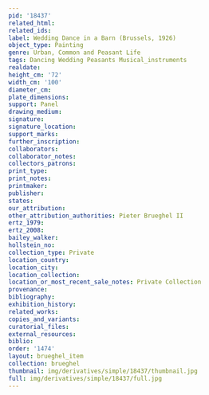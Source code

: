 ```yaml
---
pid: '18437'
related_html: 
related_ids: 
label: Wedding Dance in a Barn (Brussels, 1926)
object_type: Painting
genre: Urban, Common and Peasant Life
tags: Dancing Wedding Peasants Musical_instruments
realdate: 
height_cm: '72'
width_cm: '100'
diameter_cm: 
plate_dimensions: 
support: Panel
drawing_medium: 
signature: 
signature_location: 
support_marks: 
further_inscription: 
collaborators: 
collaborator_notes: 
collectors_patrons: 
print_type: 
print_notes: 
printmaker: 
publisher: 
states: 
our_attribution: 
other_attribution_authorities: Pieter Brueghel II
ertz_1979: 
ertz_2008: 
bailey_walker: 
hollstein_no: 
collection_type: Private
location_country: 
location_city: 
location_collection: 
location_or_most_recent_sale_notes: Private Collection
provenance: 
bibliography: 
exhibition_history: 
related_works: 
copies_and_variants: 
curatorial_files: 
external_resources: 
biblio: 
order: '1474'
layout: brueghel_item
collection: brueghel
thumbnail: img/derivatives/simple/18437/thumbnail.jpg
full: img/derivatives/simple/18437/full.jpg
---
```


